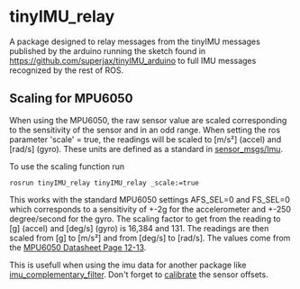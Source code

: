 # tinyIMU_relay

A package designed to relay messages from the tinyIMU messages published by the arduino running the sketch found in https://github.com/superjax/tinyIMU_arduino to full IMU messages recognized by the rest of ROS.

## Scaling for MPU6050

When using the MPU6050, the raw sensor value are scaled corresponding to the sensitivity of the sensor and in an odd range. When setting the ros parameter 'scale' = true, the readings will be scaled to [m/s²] (accel) and [rad/s] (gyro). These units are defined as a standard in [sensor_msgs/Imu](http://docs.ros.org/api/sensor_msgs/html/msg/Imu.html).

To use the scaling function run
```
rosrun tinyIMU_relay tinyIMU_relay _scale:=true
```


This works with the standard MPU6050 settings AFS_SEL=0 and FS_SEL=0 which corresponds to a sensitivity of +-2g for the accelerometer and +-250 degree/second for the gyro. The scaling factor to get from the reading to [g] (accel) and [deg/s] (gyro) is 16,384 and 131. The readings are then scaled from [g] to [m/s²] and from [deg/s] to [rad/s]. The values come from the [MPU6050 Datasheet Page 12-13](https://www.invensense.com/wp-content/uploads/2015/02/MPU-6000-Datasheet1.pdf).

This is usefull when using the imu data for another package like [imu_complementary_filter](http://wiki.ros.org/imu_complementary_filter). Don't forget to [calibrate](https://www.i2cdevlib.com/forums/topic/96-arduino-sketch-to-automatically-calculate-mpu6050-offsets/) the sensor offsets.
